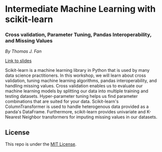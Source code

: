 # Intermediate Machine Learning with scikit-learn
### Cross validation, Parameter Tuning, Pandas Interoperability, and Missing Values

*By Thomas J. Fan*

[Link to slides](https://thomasjpfan.github.io/ml-workshop-intermediate-1-of-2/)

Scikit-learn is a machine learning library in Python that is used by many data science practitioners. In this workshop, we will learn about cross validation, tuning machine learning algorithms, pandas interoperability, and handling missing values. Cross validation enables us to evaluate our machine learning models by splitting our data into multiple training and testing datasets. Hyper-parameter tuning helps us find parameter combinations that are suited for your data. Scikit-learn's ColumnTransformer is used to handle heterogenous data provided as a panda's DataFrame. Furthermore, scikit-learn provides univariate and K-Nearest Neighbor transformers for imputing missing values in our datasets.

## License

This repo is under the [MIT License](LICENSE).
